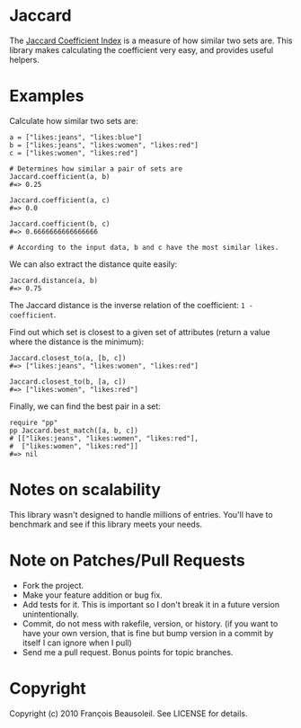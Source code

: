 Jaccard
=======

The [Jaccard Coefficient Index][1] is a measure of how similar two sets are. This library makes calculating the coefficient very easy, and provides useful helpers.

Examples
========

Calculate how similar two sets are:

    a = ["likes:jeans", "likes:blue"]
    b = ["likes:jeans", "likes:women", "likes:red"]
    c = ["likes:women", "likes:red"]

    # Determines how similar a pair of sets are
    Jaccard.coefficient(a, b)
    #=> 0.25

    Jaccard.coefficient(a, c)
    #=> 0.0

    Jaccard.coefficient(b, c)
    #=> 0.6666666666666666

    # According to the input data, b and c have the most similar likes.

We can also extract the distance quite easily:

    Jaccard.distance(a, b)
    #=> 0.75

The Jaccard distance is the inverse relation of the coefficient: `1 - coefficient`.

Find out which set is closest to a given set of attributes (return a value where the distance is the minimum):

    Jaccard.closest_to(a, [b, c])
    #=> ["likes:jeans", "likes:women", "likes:red"]

    Jaccard.closest_to(b, [a, c])
    #=> ["likes:women", "likes:red"]

Finally, we can find the best pair in a set:

    require "pp"
    pp Jaccard.best_match([a, b, c])
    # [["likes:jeans", "likes:women", "likes:red"],
    #  ["likes:women", "likes:red"]]
    #=> nil

Notes on scalability
====================

This library wasn't designed to handle millions of entries. You'll have to benchmark and see if this library meets your needs.

Note on Patches/Pull Requests
=============================

* Fork the project.
* Make your feature addition or bug fix.
* Add tests for it. This is important so I don't break it in a
  future version unintentionally.
* Commit, do not mess with rakefile, version, or history.
  (if you want to have your own version, that is fine but bump version in a commit by itself I can ignore when I pull)
* Send me a pull request. Bonus points for topic branches.

Copyright
=========

Copyright (c) 2010 François Beausoleil. See LICENSE for details.

  [1]: http://en.wikipedia.org/wiki/Jaccard_index
